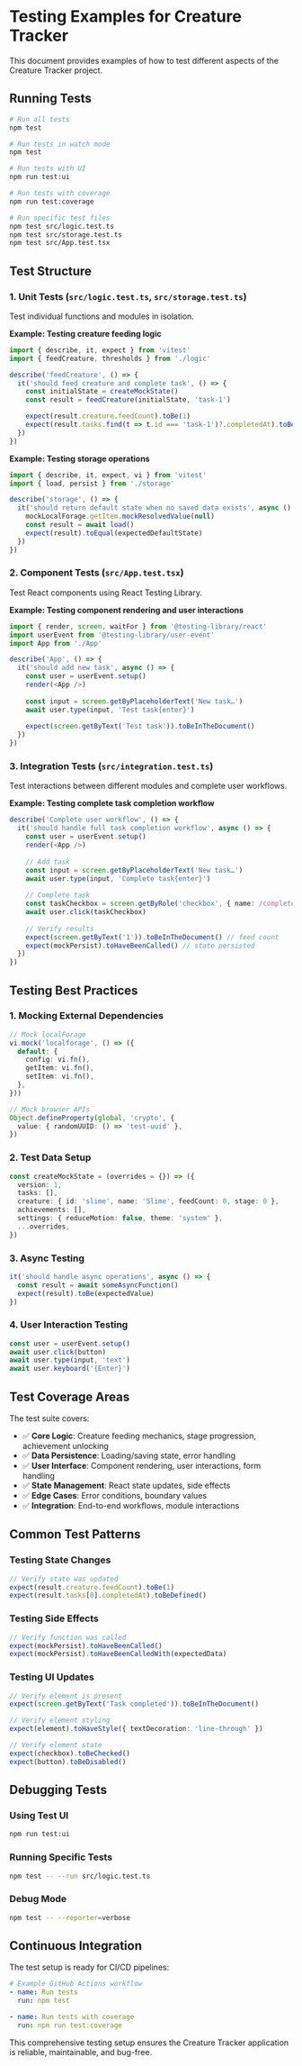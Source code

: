 # Testing Examples for Creature Tracker

This document provides examples of how to test different aspects of the Creature Tracker project.

## Running Tests

```bash
# Run all tests
npm test

# Run tests in watch mode
npm test

# Run tests with UI
npm run test:ui

# Run tests with coverage
npm run test:coverage

# Run specific test files
npm test src/logic.test.ts
npm test src/storage.test.ts
npm test src/App.test.tsx
```

## Test Structure

### 1. Unit Tests (`src/logic.test.ts`, `src/storage.test.ts`)

Test individual functions and modules in isolation.

**Example: Testing creature feeding logic**
```typescript
import { describe, it, expect } from 'vitest'
import { feedCreature, thresholds } from './logic'

describe('feedCreature', () => {
  it('should feed creature and complete task', () => {
    const initialState = createMockState()
    const result = feedCreature(initialState, 'task-1')

    expect(result.creature.feedCount).toBe(1)
    expect(result.tasks.find(t => t.id === 'task-1')?.completedAt).toBeDefined()
  })
})
```

**Example: Testing storage operations**
```typescript
import { describe, it, expect, vi } from 'vitest'
import { load, persist } from './storage'

describe('storage', () => {
  it('should return default state when no saved data exists', async () => {
    mockLocalForage.getItem.mockResolvedValue(null)
    const result = await load()
    expect(result).toEqual(expectedDefaultState)
  })
})
```

### 2. Component Tests (`src/App.test.tsx`)

Test React components using React Testing Library.

**Example: Testing component rendering and user interactions**
```typescript
import { render, screen, waitFor } from '@testing-library/react'
import userEvent from '@testing-library/user-event'
import App from './App'

describe('App', () => {
  it('should add new task', async () => {
    const user = userEvent.setup()
    render(<App />)
    
    const input = screen.getByPlaceholderText('New task…')
    await user.type(input, 'Test task{enter}')
    
    expect(screen.getByText('Test task')).toBeInTheDocument()
  })
})
```

### 3. Integration Tests (`src/integration.test.ts`)

Test interactions between different modules and complete user workflows.

**Example: Testing complete task completion workflow**
```typescript
describe('Complete user workflow', () => {
  it('should handle full task completion workflow', async () => {
    const user = userEvent.setup()
    render(<App />)
    
    // Add task
    const input = screen.getByPlaceholderText('New task…')
    await user.type(input, 'Complete task{enter}')
    
    // Complete task
    const taskCheckbox = screen.getByRole('checkbox', { name: /complete task/i })
    await user.click(taskCheckbox)
    
    // Verify results
    expect(screen.getByText('1')).toBeInTheDocument() // feed count
    expect(mockPersist).toHaveBeenCalled() // state persisted
  })
})
```

## Testing Best Practices

### 1. Mocking External Dependencies

```typescript
// Mock localForage
vi.mock('localforage', () => ({
  default: {
    config: vi.fn(),
    getItem: vi.fn(),
    setItem: vi.fn(),
  },
}))

// Mock browser APIs
Object.defineProperty(global, 'crypto', {
  value: { randomUUID: () => 'test-uuid' },
})
```

### 2. Test Data Setup

```typescript
const createMockState = (overrides = {}) => ({
  version: 1,
  tasks: [],
  creature: { id: 'slime', name: 'Slime', feedCount: 0, stage: 0 },
  achievements: [],
  settings: { reduceMotion: false, theme: 'system' },
  ...overrides,
})
```

### 3. Async Testing

```typescript
it('should handle async operations', async () => {
  const result = await someAsyncFunction()
  expect(result).toBe(expectedValue)
})
```

### 4. User Interaction Testing

```typescript
const user = userEvent.setup()
await user.click(button)
await user.type(input, 'text')
await user.keyboard('{Enter}')
```

## Test Coverage Areas

The test suite covers:

- ✅ **Core Logic**: Creature feeding mechanics, stage progression, achievement unlocking
- ✅ **Data Persistence**: Loading/saving state, error handling
- ✅ **User Interface**: Component rendering, user interactions, form handling
- ✅ **State Management**: React state updates, side effects
- ✅ **Edge Cases**: Error conditions, boundary values
- ✅ **Integration**: End-to-end workflows, module interactions

## Common Test Patterns

### Testing State Changes
```typescript
// Verify state was updated
expect(result.creature.feedCount).toBe(1)
expect(result.tasks[0].completedAt).toBeDefined()
```

### Testing Side Effects
```typescript
// Verify function was called
expect(mockPersist).toHaveBeenCalled()
expect(mockPersist).toHaveBeenCalledWith(expectedData)
```

### Testing UI Updates
```typescript
// Verify element is present
expect(screen.getByText('Task completed')).toBeInTheDocument()

// Verify element styling
expect(element).toHaveStyle({ textDecoration: 'line-through' })

// Verify element state
expect(checkbox).toBeChecked()
expect(button).toBeDisabled()
```

## Debugging Tests

### Using Test UI
```bash
npm run test:ui
```

### Running Specific Tests
```bash
npm test -- --run src/logic.test.ts
```

### Debug Mode
```bash
npm test -- --reporter=verbose
```

## Continuous Integration

The test setup is ready for CI/CD pipelines:

```yaml
# Example GitHub Actions workflow
- name: Run tests
  run: npm test

- name: Run tests with coverage
  run: npm run test:coverage
```

This comprehensive testing setup ensures the Creature Tracker application is reliable, maintainable, and bug-free.
